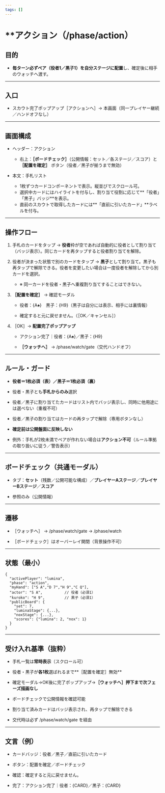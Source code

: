 ```yaml
---
tags: []
---
```

# **アクション（/phase/action）

  

## **目的**

- **毎ターン必ずペア（役者1／黒子1）を自分ステージに配置**し、確定後に相手のウォッチへ渡す。
    

---

## **入口**

- スカウト完了ポップアップ［アクションへ］→ 本画面（同一プレイヤー継続／ハンドオフなし）
    

---

## **画面構成**

- ヘッダー：アクション

    - 右上：**［ボードチェック］**（公開情報：セット／各ステージ／スコア）と **［配置を確定］** ボタン（役者／黒子が揃うまで無効）

- 本文：手札リスト

    - 1枚ずつカードコンポーネントで表示。縦並びでスクロール可。
    - 選択中カードにはハイライトを付与し、割り当て役割に応じて**「役者」「黒子」バッジ**を表示。
    - 直前のスカウトで取得したカードには**「直前に引いたカード」**ラベルを付与。
        
    

---

## **操作フロー**

1. 手札のカードをタップ → **役者**枠が空であれば自動的に役者として割り当て（バッジ表示）。同じカードを再タップすると役者割り当てを解除。

2. 役者が決まった状態で別のカードをタップ → **黒子**として割り当て。黒子も再タップで解除できる。役者を変更したい場合は一度役者を解除してから別カードを選択。

    - ※ 同一カードを役者・黒子へ重複割り当てすることはできない。

3. **［配置を確定］** → 確認モーダル
    
    - 役者：{A♠}　黒子：{H9}（黒子は自分には表示、相手には裏情報）
        
    - 確定すると元に戻せません。（［OK／キャンセル］）
        
    
4. ［OK］→ **配置完了ポップアップ**
    
    - アクション完了｜役者：{A♠}／黒子：{H9}
        
    - **［ウォッチへ］** → /phase/watch/gate（交代ハンドオフ）
        
    

---

## **ルール・ガード**

- **役者＝1枚必須（表）／黒子＝1枚必須（裏）**

- 役者・黒子とも**手札からのみ**選択

- 役者／黒子に割り当てたカードはリスト内でバッジ表示し、同時に他用途には選べない（重複不可）

- 役者／黒子の割り当てはカードの再タップで解除（専用ボタンなし）

- **確定前は公開盤面に反映しない**
    
- 例外：手札が2枚未満でペアが作れない場合は**アクション不可**（ルール準拠の取り扱いに従う／警告表示）
    

---

## **ボードチェック（共通モーダル）**

- タブ：**セット**（残数／公開可能な構成）／**プレイヤーAステージ**／**プレイヤーBステージ**／**スコア**
    
- 参照のみ（公開情報）
    

---

## **遷移**

- ［ウォッチへ］ → /phase/watch/gate → /phase/watch
    
- ［ボードチェック］はオーバーレイ開閉（背景操作不可）
    

---

## **状態（最小）**

```
{
  "activePlayer": "lumina",
  "phase": "action",
  "myHand": ["S A","D 7","H 9","C Q"],
  "actor": "S A",          // 役者（必須1）
  "kuroko": "H 9",         // 黒子（必須1）
  "publicBoard": {
    "set": 7,
    "luminaStage": {...},
    "noxStage": {...},
    "scores": {"lumina": 2, "nox": 1}
  }
}
```

---

## **受け入れ基準（抜粋）**

- 手札一覧は**常時表示**（スクロール可）
    
- 役者・黒子が**各1枚**選ばれるまで**［配置を確定］無効**
    
- 確定モーダル→OK後に完了ポップアップ→**［ウォッチへ］押下まで次フェーズ描画なし**
    
- ボードチェックで公開情報を確認可能

- 割り当て済みカードはバッジ表示され、再タップで解除できる
    
- 交代時は必ず /phase/watch/gate を経由
    

---

## **文言（例）**

- カードバッジ：役者／黒子／直前に引いたカード

- ボタン：配置を確定／ボードチェック

- 確認：確定すると元に戻せません。
    
- 完了：アクション完了｜役者：{CARD}／黒子：{CARD}
